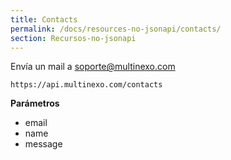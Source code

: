 ```yaml
---
title: Contacts
permalink: /docs/resources-no-jsonapi/contacts/
section: Recursos-no-jsonapi
---
```


Envía un mail a soporte@multinexo.com

```
https://api.multinexo.com/contacts
```

**Parámetros**

- email
- name
- message
